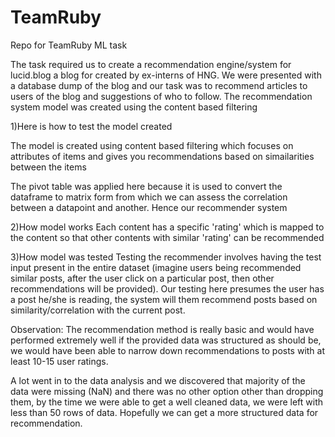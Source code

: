 # TeamRuby
Repo for TeamRuby ML task


The task required us to create a recommendation engine/system for lucid.blog a blog for created by ex-interns of HNG. We were presented with a database dump of the blog and our task was to recommend articles to users of the blog and suggestions of who to follow.
The recommendation system model was created using the content based filtering

1)Here is how to test the model created

The model is created using content based filtering which focuses on attributes of items and gives you recommendations based on simailarities between the items

The pivot table was applied here because it is used to convert the dataframe to matrix form from which we can assess the correlation between a datapoint and another. Hence our recommender system

2)How model works 
Each content has a specific 'rating' which is mapped to the content so that other contents with similar 'rating' can be recommended

3)How model was tested
Testing the recommender involves having the test input present in the entire dataset (imagine users being recommended similar posts, after the user click on a particular post, then other recommendations will be provided). Our testing here presumes the user has a post he/she is reading, the system will them recommend posts based on similarity/correlation with the current post.


Observation: 
The recommendation method is really basic and would have performed extremely well if the provided data was structured as should be, we would have been able to narrow down recommendations to posts with at least 10-15 user ratings.

A lot went in to the data analysis and we discovered that majority of the data were missing (NaN) and there was no other option other than dropping them, by the time we were able to get a well cleaned data, we were left with less than 50 rows of data. Hopefully we can get a more structured data for recommendation.
